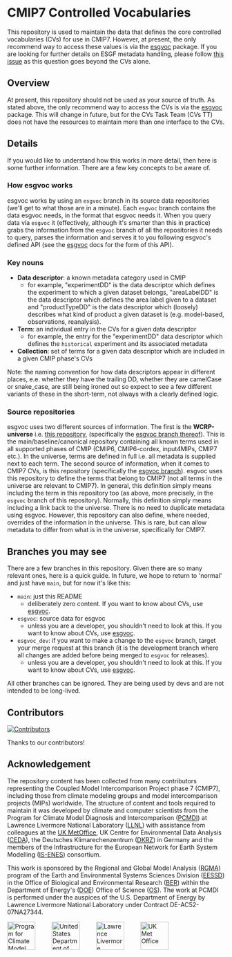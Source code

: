 # CMIP7 Controlled Vocabularies

This repository is used to maintain the data that defines
the core controlled vocabularies (CVs) for use in CMIP7.
However, at present, the only recommend way to access these values
is via the [esgvoc](https://esgf.github.io/esgf-vocab/) package.
If you are looking for further details on ESGF metadata handling,
please follow [this issue](https://github.com/WCRP-CMIP/cmip7-guidance/issues/35)
as this question goes beyond the CVs alone.

## Overview

At present, this repository should not be used as your source of truth.
As stated above, the only recommend way to access the CVs
is via the [esgvoc](https://esgf.github.io/esgf-vocab/) package.
This will change in future, but for the CVs Task Team (CVs TT)
does not have the resources to maintain more than one interface to the CVs.

## Details

If you would like to understand how this works in more detail,
then here is some further information.
There are a few key concepts to be aware of.

### How esgvoc works

esgvoc works by using an `esgvoc` branch in its source data repositories
(we'll get to what those are in a minute).
Each `esgvoc` branch contains the data esgvoc needs,
in the format that esgvoc needs it.
When you query data via `esgvoc` it
(effectively, although it's smarter than this in practice)
grabs the information from the `esgvoc` branch of all the repositories it needs to query,
parses the information and serves it to you following esgvoc's defined API
(see the [esgvoc](https://esgf.github.io/esgf-vocab/) docs for the form of this API).

### Key nouns

- **Data descriptor**: a known metadata category used in CMIP
    - for example,
      "experimentDD" is the data descriptor
      which defines the experiment to which a given dataset belongs,
      "areaLabelDD" is the data descriptor
      which defines the area label given to a dataset
      and "productTypeDD" is the data descriptor
      which (loosely) describes what kind of product a given dataset is
      (e.g. model-based, observations, reanalysis).
- **Term**: an individual entry in the CVs for a given data descriptor
    - for example, the entry for the "experimentDD" data descriptor
      which defines the `historical` experiment and its associated metadata
- **Collection**: set of terms for a given data descriptor
  which are included in a given CMIP phase's CVs

Note: the naming convention for how data descriptors appear in different places,
e.e. whether they have the trailing DD, whether they are camelCase or snake_case,
are still being ironed out so expect to see a few different variants of these in the short-term,
not always with a clearly defined logic.

### Source repositories

esgvoc uses two different sources of information.
The first is the **WCRP-universe** i.e. [this repository](https://github.com/WCRP-CMIP/WCRP-universe),
(specifically the [esgvoc branch thereof](https://github.com/WCRP-CMIP/WCRP-universe/tree/esgvoc)).
This is the main/baseline/canonical repository containing all known terms used in all supported phases of CMIP
(CMIP6, CMIP6-cordex, input4MIPs, CMIP7 etc.).
In the universe, terms are defined in full i.e. all metadata is supplied next to each term.
The second source of information, when it comes to CMIP7 CVs, is this repository
(specifically the [esgvoc branch](https://github.com/WCRP-CMIP/CMIP7-CVs/tree/esgvoc)).
esgvoc uses this repository to define the terms that belong to CMIP7
(not all terms in the universe are relevant to CMIP7).
In general, this definition simply means including the term in this repository too
(as above, more precisely, in the `esgvoc` branch of this repository).
Normally, this definition simply means including a link back to the universe.
There is no need to duplicate metadata using esgvoc.
However, this repository can also define, where needed, overrides of the information in the universe.
This is rare, but can allow metadata to differ from what is in the universe, specifically for CMIP7.

## Branches you may see

There are a few branches in this repository.
Given there are so many relevant ones, here is a quick guide.
In future, we hope to return to 'normal' and just have `main`,
but for now it's like this:

- `main`: just this README
    - deliberately zero content.
      If you want to know about CVs,
      use [esgvoc](https://esgf.github.io/esgf-vocab/).
- `esgvoc`: source data for esgvoc
    - unless you are a developer, you shouldn't need to look at this.
      If you want to know about CVs,
      use [esgvoc](https://esgf.github.io/esgf-vocab/).
- `esgvoc_dev`: if you want to make a change to the `esgvoc` branch,
  target your merge request at this branch
  (it is the development branch where all changes are added
  before being merged to `esgvoc` for releases).
    - unless you are a developer, you shouldn't need to look at this.
      If you want to know about CVs,
      use [esgvoc](https://esgf.github.io/esgf-vocab/).

All other branches can be ignored.
They are being used by devs and are not intended to be long-lived.

## Contributors

[![Contributors](https://contrib.rocks/image?repo=WCRP-CMIP/CMIP7-CVs)](https://github.com/WCRP-CMIP/CMIP7-CVs/graphs/contributors)

Thanks to our contributors!

## Acknowledgement

<!---Horribly out of date, but I guess not worth worrying about for now-->
The repository content has been collected from many contributors representing the Coupled Model Intercomparison Project phase 7 (CMIP7),
including those from climate modeling groups and model intercomparison projects (MIPs) worldwide.
The structure of content and tools required to maintain it
was developed by climate and computer scientists from the Program for Climate Model Diagnosis and Intercomparison ([PCMDI](https://pcmdi.llnl.gov/))
at Lawrence Livermore National Laboratory ([LLNL](https://www.llnl.gov/))
with assistance from colleagues at the [UK MetOffice](https://www.metoffice.gov.uk/),
UK Centre for Environmental Data Analysis ([CEDA](https://www.ceda.ac.uk/)),
the Deutsches Klimarechenzentrum ([DKRZ](https://www.dkrz.de/en/)) in Germany
and the members of the Infrastructure for the European Network for Earth System Modelling ([IS-ENES](https://is.enes.org/)) consortium.

This work is sponsored by the Regional and Global Model Analysis ([RGMA](https://climatemodeling.science.energy.gov/program/regional-global-model-analysis))
program of the Earth and Environmental Systems Sciences Division ([EESSD](https://science.osti.gov/ber/Research/eessd))
in the Office of Biological and Environmental Research ([BER](https://science.osti.gov/ber)) within the Department of Energy's ([DOE](https://www.energy.gov/))
Office of Science ([OS](https://science.osti.gov/)).
The work at PCMDI is performed under the auspices of the U.S. Department of Energy by Lawrence Livermore National Laboratory under Contract DE-AC52-07NA27344.

<p>
    <img src="https://pcmdi.github.io/assets/PCMDI/100px-PCMDI-Logo-NoText-square-png8.png"
         width="65"
         style="margin-right: 30px"
         title="Program for Climate Model Diagnosis and Intercomparison"
         alt="Program for Climate Model Diagnosis and Intercomparison"
    >&nbsp;
    <img src="https://pcmdi.github.io/assets/DOE/480px-DOE_Seal_Color.png"
         width="65"
         style="margin-right: 30px"
         title="United States Department of Energy"
         alt="United States Department of Energy"
    >&nbsp;
    <img src="https://pcmdi.github.io/assets/LLNL/212px-LLNLiconPMS286-WHITEBACKGROUND.png"
         width="65"
         style="margin-right: 30px"
         title="Lawrence Livermore National Laboratory"
         alt="Lawrence Livermore National Laboratory"
    >&nbsp;
    <img src="https://pcmdi.github.io/assets/MetOffice/100px-Met_Office_LogoBLACK.png"
         width="65"
         style="margin-right: 30px"
         title="UK Met Office"
         alt="UK Met Office"
    >
</p>
